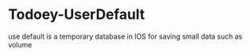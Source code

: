 # Todoey-UserDefault
use default is a temporary database in IOS for saving small data such as volume
